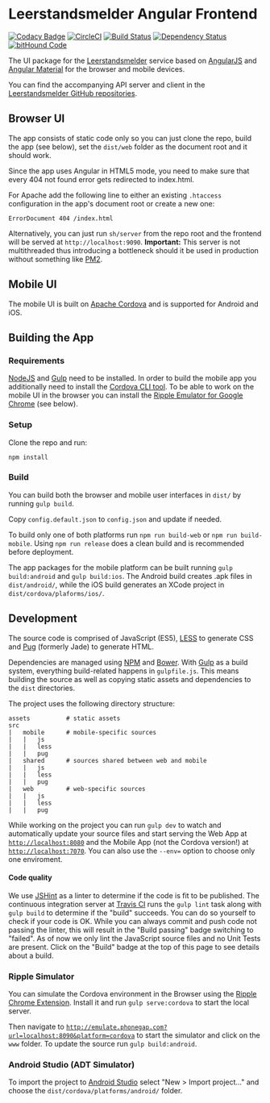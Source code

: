 # Leerstandsmelder Angular Frontend #

[![Codacy Badge](https://api.codacy.com/project/badge/Grade/26b4319a9e8d49c98203abea4d646ef2)](https://www.codacy.com/app/dasantonym/leerstandsmelder-angular-frontend?utm_source=github.com&utm_medium=referral&utm_content=Leerstandsmelder/leerstandsmelder-angular-frontend&utm_campaign=badger)
[![CircleCI](https://circleci.com/gh/Leerstandsmelder/leerstandsmelder-angular-frontend/tree/master.svg?style=svg)](https://circleci.com/gh/Leerstandsmelder/leerstandsmelder-angular-frontend/tree/master) [![Build Status](https://travis-ci.org/Leerstandsmelder/leerstandsmelder-angular-frontend.svg?branch=master)](https://travis-ci.org/Leerstandsmelder/leerstandsmelder-angular-frontend) [![Dependency Status](https://gemnasium.com/Leerstandsmelder/leerstandsmelder-angular-frontend.svg)](https://gemnasium.com/Leerstandsmelder/leerstandsmelder-angular-frontend) [![bitHound Code](https://www.bithound.io/github/Leerstandsmelder/leerstandsmelder-angular-frontend/badges/code.svg)](https://www.bithound.io/github/Leerstandsmelder/leerstandsmelder-angular-frontend)

The UI package for the [Leerstandsmelder](http://lm.htmhell.de) service based on [AngularJS](https://angularjs.org/) and [Angular Material](https://material.angularjs.org) for the browser and mobile devices.

You can find the accompanying API server and client in the [Leerstandsmelder GitHub repositories](https://github.com/Leerstandsmelder).

## Browser UI ##

The app consists of static code only so you can just clone the repo, build the app (see below), set the ``dist/web`` folder as the document root and it should work.

Since the app uses Angular in HTML5 mode, you need to make sure that every 404 not found error gets redirected to index.html.

For Apache add the following line to either an existing ``.htaccess`` configuration in the app's document root or create a new one:

```
ErrorDocument 404 /index.html
```

Alternatively, you can just run ``sh/server`` from the repo root and the frontend will be served at ``http://localhost:9090``. **Important:** This server is not multithreaded thus introducing a bottleneck should it be used in production without something like [PM2](http://pm2.keymetrics.io/).

## Mobile UI ##

The mobile UI is built on [Apache Cordova](https://cordova.apache.org/) and is supported for Android and iOS.

## Building the App ##

### Requirements ###

[NodeJS](https://nodejs.org) and [Gulp](http://gulpjs.com/) need to be installed. In order to build the mobile app you additionally need to install the [Cordova CLI tool](https://cordova.apache.org/#getstarted). To be able to work on the mobile UI in the browser you can install the [Ripple Emulator for Google Chrome](https://chrome.google.com/webstore/detail/ripple-emulator-beta/geelfhphabnejjhdalkjhgipohgpdnoc) (see below).

### Setup ###

Clone the repo and run:

```shell
npm install
```

### Build ###

You can build both the browser and mobile user interfaces in ``dist/`` by running ``gulp build``.

Copy ``config.default.json`` to ``config.json`` and update if needed.

To build only one of both platforms run ``npm run build-web`` or ``npm run build-mobile``. Using ``npm run release`` does a clean build and is recommended before deployment.

The app packages for the mobile platform can be built running ``gulp build:android`` and ``gulp build:ios``. The Android build creates .apk files in ``dist/android/``, while the iOS build generates an XCode project in ``dist/cordova/plaforms/ios/``.

## Development ##

The source code is comprised of JavaScript (ES5), [LESS](http://lesscss.org/) to generate CSS and [Pug](https://pugjs.org) (formerly Jade) to generate HTML.

Dependencies are managed using [NPM](https://www.npmjs.com/) and [Bower](https://bower.io/). With [Gulp](http://gulpjs.com/) as a build system, everything build-related happens in ``gulpfile.js``. This means building the source as well as copying static assets and dependencies to the ``dist`` directories.

The project uses the following directory structure:

```
assets          # static assets
src
|   mobile      # mobile-specific sources
|   |   js
|   |   less
|   |   pug
|   shared      # sources shared between web and mobile
|   |   js
|   |   less
|   |   pug
|   web         # web-specific sources
|   |   js
|   |   less
|   |   pug   
```

While working on the project you can run ``gulp dev`` to watch and automatically update your source files and start serving the Web App at [``http://localhost:8080``](http://localhost:8080) and the Mobile App (not the Cordova version!) at [``http://localhost:7070``](http://localhost:7070). You can also use the ``--env=`` option to choose only one enviroment.

#### Code quality ####

We use [JSHint](http://jshint.com/) as a linter to determine if the code is fit to be published. The continuous integration server at [Travis CI](https://travis-ci.org/) runs the ``gulp lint`` task along with ``gulp build`` to determine if the "build" succeeds. You can do so yourself to check if your code is OK. While you can always commit and push code not passing the linter, this will result in the "Build passing" badge switching to "failed". As of now we only lint the JavaScript source files and no Unit Tests are present. Click on the "Build" badge at the top of this page to see details about a build.

### Ripple Simulator ###

You can simulate the Cordova environment in the Browser using the [Ripple Chrome Extension](https://chrome.google.com/webstore/detail/ripple-emulator-beta/geelfhphabnejjhdalkjhgipohgpdnoc). Install it and run ``gulp serve:cordova`` to start the local server.

Then navigate to [``http://emulate.phonegap.com?url=localhost:8090&platform=cordova``](http://emulate.phonegap.com?url=localhost:8090&platform=cordova) to start the simulator and click on the ``www`` folder. To update the source run ``gulp build:android``.

### Android Studio (ADT Simulator) ###

To import the project to [Android Studio](https://developer.android.com/studio/index.html) select "New > Import project..." and choose the ``dist/cordova/platforms/android/`` folder.
